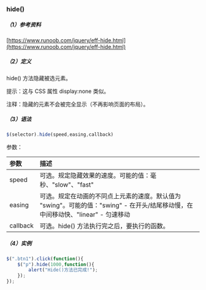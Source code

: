 ### hide\(\)

##### （1）参考资料

[https://www.runoob.com/jquery/eff-hide.html](https://www.runoob.com/jquery/eff-hide.html)

##### （2）定义

hide\(\) 方法隐藏被选元素。

提示：这与 CSS 属性 display:none 类似。

注释：隐藏的元素不会被完全显示（不再影响页面的布局）。

##### （3）语法

```js
$(selector).hide(speed,easing,callback)
```

参数：

| 参数 | 描述 |
| :--- | :--- |
| speed | 可选。规定隐藏效果的速度。可能的值：毫秒、"slow"、"fast" |
| easing | 可选。规定在动画的不同点上元素的速度。默认值为 "swing"。可能的值："swing" - 在开头/结尾移动慢，在中间移动快、"linear" - 匀速移动 |
| callback | 可选。hide\(\) 方法执行完之后，要执行的函数。 |

##### （4）实例

```js
$(".btn1").click(function(){
	$("p").hide(1000,function(){
		alert("Hide()方法已完成!");
	});
});
```



